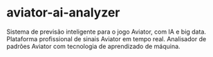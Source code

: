 # aviator-ai-analyzer
  Sistema de previsão inteligente para o jogo Aviator, com IA e big data.  Plataforma profissional de sinais Aviator em tempo real.  Analisador de padrões Aviator com tecnologia de aprendizado de máquina.
